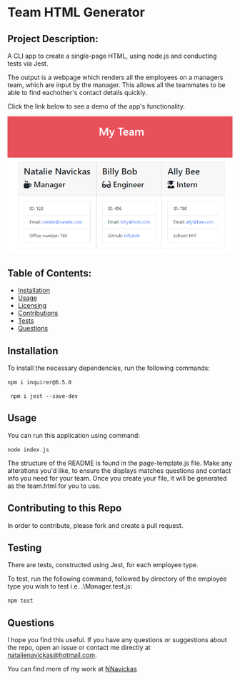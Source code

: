 # Team HTML Generator

## Project Description: 

A CLI app to create a single-page HTML, using node.js and conducting tests via Jest.

The output is a webpage which renders all the employees on a managers team, which are input by the manager. This allows all the teammates to be able to find eachother's contact details quickly.

Click the link below to see a demo of the app's functionality.

![Screenshot of output](./assets/screenshot.PNG)

## Table of Contents: 
- [Installation](#installation)
- [Usage](#usage)
- [Licensing](#license)
- [Contributions](#contributing-to-this-repo)
- [Tests](#testing)
- [Questions](#questions)

## Installation

To install the necessary dependencies, run the following commands:

``` npm i inquirer@6.5.0 ```

``` npm i jest --save-dev```

## Usage

You can run this application using command: 

``` node index.js ```

The structure of the README is found in the page-template.js file. Make any alterations you'd like, to ensure the displays matches questions and contact info you need for your team.
Once you create your file, it will be generated as the team.html for you to use.

## Contributing to this Repo

In order to contribute, please fork and create a pull request.

## Testing

There are tests, constructed using Jest, for each employee type.

To test, run the following command, followed by directory of the employee type you wish to test i.e. .\Manager.test.js:

``` npm test ```

## Questions

I hope you find this useful. If you have any questions or suggestions about the repo, open an issue or contact me directly at natalienavickas@hotmail.com. 

You can find more of my work at [NNavickas](https://github.com/NNavickas)
